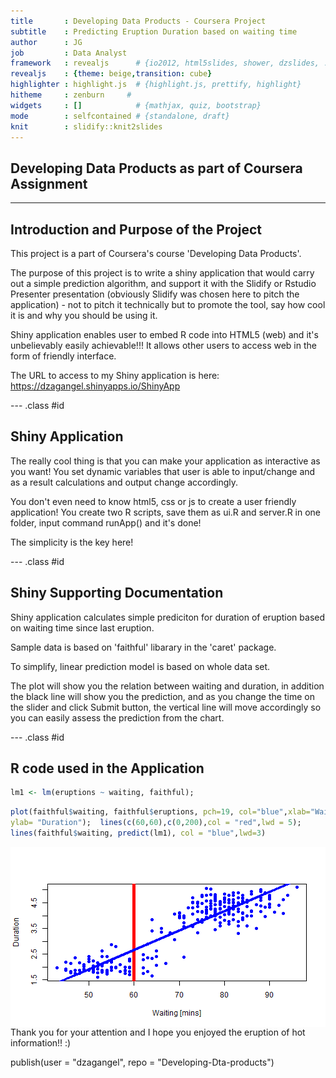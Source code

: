 ```yaml
---
title       : Developing Data Products - Coursera Project
subtitle    : Predicting Eruption Duration based on waiting time
author      : JG
job         : Data Analyst
framework   : revealjs      # {io2012, html5slides, shower, dzslides, ...}
revealjs    : {theme: beige,transition: cube}
highlighter : highlight.js  # {highlight.js, prettify, highlight}
hitheme     : zenburn     # 
widgets     : []            # {mathjax, quiz, bootstrap}
mode        : selfcontained # {standalone, draft}
knit        : slidify::knit2slides
---
```


## Developing Data Products as part of Coursera Assignment



---

## Introduction and Purpose of the Project

This project is a part of Coursera's course 'Developing Data Products'. 

The purpose of this project is to write a shiny application that would carry out a simple prediction algorithm, and support it with the Slidify or Rstudio Presenter presentation (obviously Slidify was chosen here to pitch the application) - not to pitch it technically but to promote the tool, say how cool it is and why you should be using it.


Shiny application enables user to embed R code into HTML5 (web) and it's unbelievably easily achievable!!! It allows other users to access web in the form of friendly interface. 

The URL to access to my Shiny application is here: https://dzagangel.shinyapps.io/ShinyApp


--- .class #id 

## Shiny Application
 
The really cool thing is that you can make your application as interactive as you want! You set dynamic variables that user is able to input/change and as a result calculations and output change accordingly.


You don't even need to know html5, css or js to create a user friendly application!
You create two R scripts, save them as ui.R and server.R in one folder, input command runApp() and it's done! 

The simplicity is the key here!

--- .class #id 

## Shiny Supporting Documentation

Shiny application calculates simple prediciton for duration of eruption based on waiting time since last eruption.       

Sample data is based on 'faithful' libarary in the 'caret' package. 

To simplify, linear prediction model is based on whole data set.


The plot will show you the relation between waiting and duration, in addition the black line will show you the prediction, and as you change the time on the slider and click Submit button, the vertical line will move accordingly so you can easily assess the prediction from the chart.

--- .class #id 

## R code used in the Application



  
  ```r
  lm1 <- lm(eruptions ~ waiting, faithful); 
  ```
   
   ```r
   plot(faithful$waiting, faithful$eruptions, pch=19, col="blue",xlab="Waiting [mins]",
   ylab= "Duration");  lines(c(60,60),c(0,200),col = "red",lwd = 5);
   lines(faithful$waiting, predict(lm1), col = "blue",lwd=3)
   ```
   
   <img src="assets/fig/simple-plot-1.png" title="plot of chunk simple-plot" alt="plot of chunk simple-plot" style="display: block; margin: auto;" />
 Thank you for your attention and I hope you enjoyed the eruption of hot information!! :)

publish(user = "dzagangel", repo = "Developing-Dta-products")



